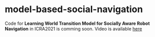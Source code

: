 # model-based-social-navigation
Code for **Learning World Transition Model for Socially Aware Robot Navigation** in ICRA2021 is comming soon.
Video is available [here](https://www.youtube.com/watch?v=K7cBViQ9Vds&t=11s) 
